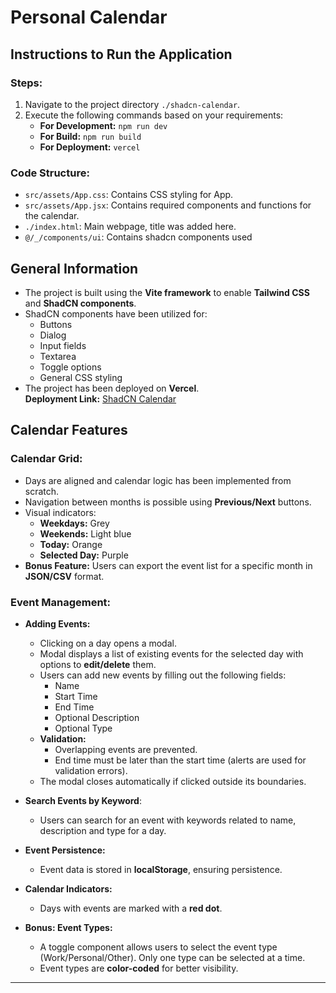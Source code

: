 # Personal Calendar

## Instructions to Run the Application

### Steps:
1. Navigate to the project directory `./shadcn-calendar`.
2. Execute the following commands based on your requirements:
   - **For Development:** `npm run dev`
   - **For Build:** `npm run build`
   - **For Deployment:** `vercel`

### Code Structure:
- `src/assets/App.css`: Contains CSS styling for App.
- `src/assets/App.jsx`: Contains required components and functions for the calendar.
- `./index.html`: Main webpage, title was added here.
- `@/_/components/ui`: Contains shadcn components used

## General Information

- The project is built using the **Vite framework** to enable **Tailwind CSS** and **ShadCN components**.
- ShadCN components have been utilized for:
  - Buttons
  - Dialog
  - Input fields
  - Textarea
  - Toggle options
  - General CSS styling
- The project has been deployed on **Vercel**.  
  **Deployment Link:** [ShadCN Calendar](https://shadcn-calendar-mnrsj5pha-rojas-projects-2dda8150.vercel.app/)  

## Calendar Features

### Calendar Grid:
- Days are aligned and calendar logic has been implemented from scratch.
- Navigation between months is possible using **Previous/Next** buttons.
- Visual indicators:
  - **Weekdays:** Grey
  - **Weekends:** Light blue
  - **Today:** Orange
  - **Selected Day:** Purple
- **Bonus Feature:** Users can export the event list for a specific month in **JSON/CSV** format.

### Event Management:
- **Adding Events:**
  - Clicking on a day opens a modal.
  - Modal displays a list of existing events for the selected day with options to **edit/delete** them.
  - Users can add new events by filling out the following fields:
    - Name
    - Start Time
    - End Time
    - Optional Description
    - Optional Type
  - **Validation:** 
    - Overlapping events are prevented.
    - End time must be later than the start time (alerts are used for validation errors).
  - The modal closes automatically if clicked outside its boundaries.

- **Search Events by Keyword**:
    - Users can search for an event with keywords related to name, description and type for a day.
  
- **Event Persistence:**
  - Event data is stored in **localStorage**, ensuring persistence.

- **Calendar Indicators:**
  - Days with events are marked with a **red dot**.

- **Bonus: Event Types:**
  - A toggle component allows users to select the event type (Work/Personal/Other). Only one type can be selected at a time.
  - Event types are **color-coded** for better visibility.

---